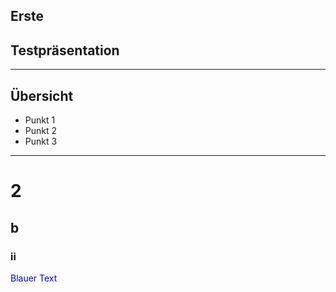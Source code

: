 ## Erste 
## Testpräsentation

---

## Übersicht

* Punkt 1
* Punkt 2
* Punkt 3 

---

# 2
## b
### ii

<span style="color:blue">Blauer Text</span>
